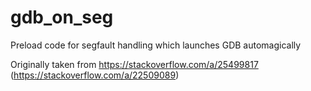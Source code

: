 # gdb_on_seg
Preload code for segfault handling which launches GDB automagically

Originally taken from https://stackoverflow.com/a/25499817 (https://stackoverflow.com/a/22509089)
